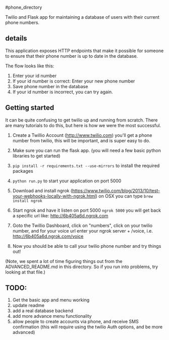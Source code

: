 #phone_directory

Twilio and Flask app for maintaining a database of users with their current phone numbers.


## details

This application exposes HTTP endpoints that make it possible for someone to ensure that their phone number is up to date in the database.

The flow looks like this:

1. Enter your id number
2. If your id number is correct: Enter your new phone number
3. Save phone number in the database
4. If your id number is incorrect, you can try again.

## Getting started

It can be quite confusing to get twilio up and running from scratch.  There are many tutorials to do this, but here is how we were the most successful.

1. Create a Twillio Account (http://www.twilio.com) you'll get a phone number from twilio, this will be important, and is super easy to do.
2. Make sure you can run the flask app. (you will need a few basic python libraries to get started)
3. `pip install -r requirements.txt --use-mirrors` to install the required packages
4. `python run.py` to start your application on port 5000

5. Download and install ngrok (https://www.twilio.com/blog/2013/10/test-your-webhooks-locally-with-ngrok.html) on OSX you can type `brew install ngrok`

6. Start ngrok and have it listen on port 5000 `ngrok 5000` you will get back a specific url like: http://6b405a6d.ngrok.com
7. Goto the Twillio Dashboard, click on "numbers", click on your twilio number, and for your voice url enter your ngrok server + /voice, i.e. http://6b405a6d.ngrok.com/voice

8. Now you should be able to call your twilio phone number and try things out!

(Note, we spent a lot of time figuring things out from the ADVANCED_README.md in this directory.  So if you run into problems, try looking at that file.)

## TODO:

1. Get the basic app and menu working
2. update readme
3. add a real database backend
4. add more advance menu functionality
5. allow people to create accounts via phone, and receive SMS confirmation (this will require using the twilio Auth options, and be more advanced)




